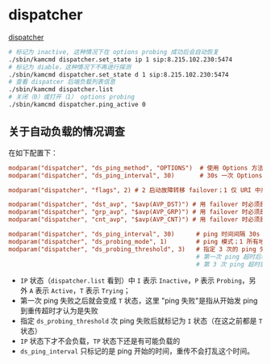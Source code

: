 # dispatcher

[dispatcher](https://kamailio.org/docs/modules/4.4.x/modules/dispatcher.html#dispatcher.p.ds_ping_interval)

```sh
# 标记为 inactive, 这种情况下在 options probing 成功后会自动恢复
./sbin/kamcmd dispatcher.set_state ip 1 sip:8.215.102.230:5474
# 标记为 diable，这种情况下不再进行探测
./sbin/kamcmd dispatcher.set_state d 1 sip:8.215.102.230:5474
# 查看 dispatcer 后端负载列表信息
./sbin/kamcmd dispatcher.list
# 关闭（0）或打开（1） options probing
./sbin/kamcmd dispatcher.ping_active 0
```

## 关于自动负载的情况调查

在如下配置下：

```ini
modparam("dispatcher", "ds_ping_method", "OPTIONS")  # 使用 Options 方法做 ping
modparam("dispatcher", "ds_ping_interval", 30)       # 30s 一次 Options

modparam("dispatcher", "flags", 2) # 2 启动故障转移 failover；1 仅 URI 中用户名用于 hash 计算；默认 0，username+hostname+port 用于 hash 计算

modparam("dispatcher", "dst_avp", "$avp(AVP_DST)") # 用 failover 时必须是设置，存储地址列表的变量
modparam("dispatcher", "grp_avp", "$avp(AVP_GRP)") # 用 failover 时必须是设置，存储分组列表的变量
modparam("dispatcher", "cnt_avp", "$avp(AVP_CNT)") # 用 failover 时必须是设置，存储地址个数的变量

modparam("dispatcher", "ds_ping_interval", 30)      # ping 时间间隔 30s（包含重传时间）
modparam("dispatcher", "ds_probing_mode", 1)        # ping 模式；1 所有地址均测试；0/2/3 略
modparam("dispatcher", "ds_probing_threshold", 3)   # 指定 3 次的 ping 失败后标记为 inactive
                                                    # 第一次 ping 超时后标记为 TP 状态
                                                    # 第 3 次 ping 超时后标记为 IP 状态
```

- `IP` 状态（`dispatcher.list` 看到）中 `I` 表示 `Inactive`，`P` 表示 `Probing`，另外 `A` 表示 `Active`，`T` 表示 `Trying`；
- 第一次 ping 失败之后就会变成 `T` 状态，这里 "ping 失败"是指从开始发 ping 到重传超时才认为是失败
- 指定 `ds_probing_threshold` 次 ping 失败后就标记为 `I` 状态（在这之前都是 `T` 状态）
- `IP` 状态下才不会负载，`TP` 状态下还是有可能负载的
- `ds_ping_interval` 只标记的是 ping 开始的时间，重传不会打乱这个时间。
